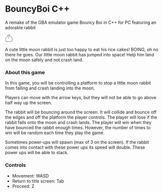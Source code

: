 # BouncyBoi C++
A remake of the GBA emulator game Bouncy Boi in C++ for PC featuring an adorable rabbit

![BOI](bouncingboi.gif)

A cute little moon rabbit is just too happy to eat his rice cakes! BOING, oh no
there he goes. Our little moon rabbit has jumped into space! Help him land on
the moon safely and not crash land.

### About this game
In this game, you will be controlling a platform to stop a little moon rabbit
from falling and crash landing into the moon.

Players can move with the arrow keys, but they will not be able to go above
half way up the screen.

The rabbit will be bouncing around the screen. It will collide and bounce
off the edges and off the platform the player controls. The player will lose if
the rabbit falls onto the moon and crash lands. The player will win when they
have bounced the rabbit enough times. However, the number of times to win will
be random each time they play the game.

Sometimes power-ups will spawn (max of 3 on the screen). If the rabbit comes
into contact with these power ups its speed will double. These power ups will
be able to stack.

### Controls
* Movement: WASD
* Return to title screen: Tab
* Proceed: Z
